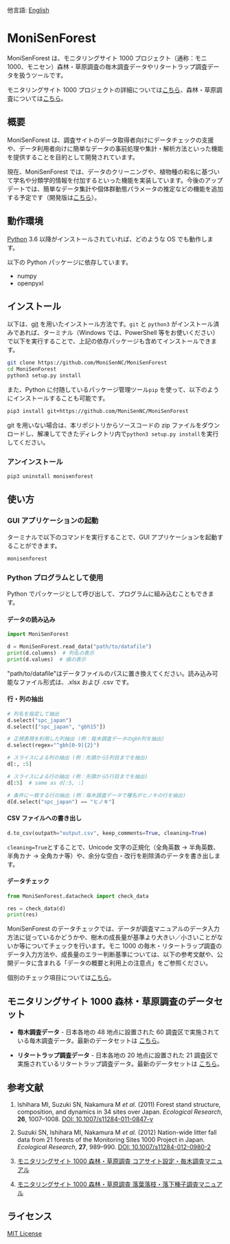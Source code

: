 他言語: [English](README.md)

# MoniSenForest

MoniSenForest は、モニタリングサイト 1000 プロジェクト（通称：モニ 1000、モニセン）森林・草原調査の毎木調査データやリタートラップ調査データを扱うツールです。

モニタリングサイト 1000 プロジェクトの詳細については[こちら](http://www.biodic.go.jp/moni1000/moni1000/)、森林・草原調査については[こちら](http://moni1000-forest.jwrc.or.jp/)。

## 概要

MoniSenForest は、調査サイトのデータ取得者向けにデータチェックの支援や、データ利用者向けに簡単なデータの事前処理や集計・解析方法といった機能を提供することを目的として開発されています。

現在、MoniSenForest では、データのクリーニングや、植物種の和名に基づいて学名や分類学的情報を付加するといった機能を実装しています。今後のアップデートでは、簡単なデータ集計や個体群動態パラメータの推定などの機能を追加する予定です（開発版は[こちら](https://github.com/kohyamat/monisenforest-docker)）。

## 動作環境

[Python](https://www.python.jp/) 3.6 以降がインストールされていれば、どのような OS でも動作します。

以下の Python パッケージに依存しています。

- numpy
- openpyxl

## インストール

以下は、[git](https://git-scm.com/) を用いたインストール方法です。`git` と `python3` がインストール済みであれば、ターミナル（Windows では、PowerShell 等をお使いください）で以下を実行することで、上記の依存パッケージも含めてインストールできます。

```bash
git clone https://github.com/MoniSenNC/MoniSenForest
cd MoniSenForest
python3 setup.py install
```

また、Python に付随しているパッケージ管理ツール`pip` を使って、以下のようにインストールすることも可能です。

```bash
pip3 install git+https://github.com/MoniSenNC/MoniSenForest
```

git を用いない場合は、本リポジトリからソースコードの zip ファイルをダウンロードし、解凍してできたディレクトリ内で`python3 setup.py install`を実行してください。

### アンインストール

```bash
pip3 uninstall monisenforest
```

## 使い方

### GUI アプリケーションの起動

ターミナルで以下のコマンドを実行することで、GUI アプリケーションを起動することができます。

```bash
monisenforest
```

### Python プログラムとして使用

Python でパッケージとして呼び出して、プログラムに組み込むこともできます。

#### データの読み込み

```python
import MoniSenForest

d = MoniSenForest.read_data("path/to/datafile")
print(d.columns)  # 列名の表示
print(d.values)  # 値の表示
```

"path/to/datafile"はデータファイルのパスに置き換えてください。読み込み可能なファイル形式は、.xlsx および .csv です。

#### 行・列の抽出

```python
# 列名を指定して抽出
d.select("spc_japan")
d.select(["spc_japan", "gbh15"])

# 正規表現を利用した列抽出 (例：毎木調査データのgbh列を抽出)
d.select(regex="^gbh[0-9]{2}")

# スライスによる列の抽出 (例：先頭から5列目までを抽出)
d[:, :5]

# スライスによる行の抽出 (例：先頭から5行目までを抽出)
d[:5]  # same as d[:5, :]

# 条件に一致する行の抽出 (例：毎木調査データで種名がヒノキの行を抽出)
d[d.select("spc_japan") == "ヒノキ"]

```

#### CSV ファイルへの書き出し

```python
d.to_csv(outpath="output.csv", keep_comments=True, cleaning=True)
```

`cleaning=True`とすることで、Unicode 文字の正規化（全角英数 → 半角英数、半角カナ → 全角カナ等）や、余分な空白・改行を削除済のデータを書き出します。

#### データチェック

```python
from MoniSenForest.datacheck import check_data

res = check_data(d)
print(res)
```

MoniSenForest のデータチェックでは、データが調査マニュアルのデータ入力方法に従っているかどうかや、樹木の成長量が基準より大きい／小さいことがないか等についてチェックを行います。モニ 1000 の毎木・リタートラップ調査のデータ入力方法や、成長量のエラー判断基準については、以下の参考文献や、公開データに含まれる「データの概要と利用上の注意点」をご参照ください。

個別のチェック項目については[こちら](doc/datacheck.md)。

## モニタリングサイト 1000 森林・草原調査のデータセット

- **毎木調査データ** - 日本各地の 48 地点に設置された 60 調査区で実施されている毎木調査データ。最新のデータセットは [こちら](https://www.biodic.go.jp/moni1000/findings/data/index_file.html)。

- **リタートラップ調査データ** - 日本各地の 20 地点に設置された 21 調査区で実施されているリタートラップ調査データ。最新のデータセットは [こちら](https://www.biodic.go.jp/moni1000/findings/data/index_file_LitterSeed.html)。

## 参考文献

1. Ishihara MI, Suzuki SN, Nakamura M _et al._ (2011) Forest stand structure, composition, and dynamics in 34 sites over Japan. _Ecological Research_, **26**, 1007–1008. [DOI: 10.1007/s11284-011-0847-y](https://doi.org/10.1007/s11284-011-0847-y)

2. Suzuki SN, Ishihara MI, Nakamura M _et al._ (2012) Nation-wide litter fall data from 21 forests of the Monitoring Sites 1000 Project in Japan. _Ecological Research_, **27**, 989–990. [DOI: 10.1007/s11284-012-0980-2](https://doi.org/10.1007/s11284-012-0980-2)

3. [モニタリングサイト 1000 森林・草原調査 コアサイト設定・毎木調査マニュアル](http://www.biodic.go.jp/moni1000/manual/tree.pdf)

4. [モニタリングサイト 1000 森林・草原調査 落葉落枝・落下種子調査マニュアル](http://www.biodic.go.jp/moni1000/manual/litter_ver3.pdf)

## ライセンス

[MIT License](LICENSE)
